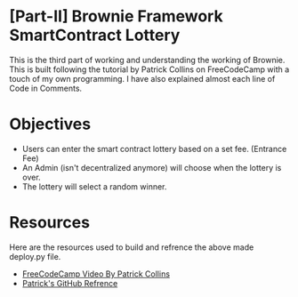 # [Part-II] Brownie Framework SmartContract Lottery
This is the third part of working and understanding the working of Brownie. This is built following the tutorial by Patrick Collins on FreeCodeCamp with a touch of my own programming. I have also explained almost each line of Code in Comments.

# Objectives
- Users can enter the smart contract lottery based on a set fee. (Entrance Fee)
- An Admin (isn't decentralized anymore) will choose when the lottery is over.
- The lottery will select a random winner.

# Resources
Here are the resources used to build and refrence the above made deploy.py file.
- [FreeCodeCamp Video By Patrick Collins](https://www.youtube.com/watch?v=M576WGiDBdQ&t=20988s&ab_channel=freeCodeCamp.org)
- [Patrick's GitHub Refrence](https://github.com/PatrickAlphaC/brownie_fund_me)